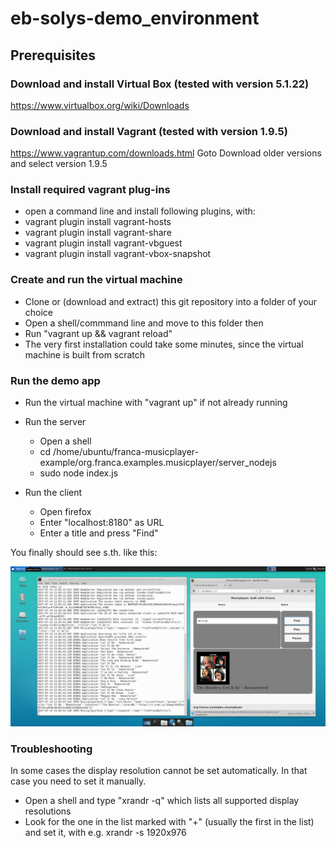 # eb-solys-demo_environment

## Prerequisites

### Download and install Virtual Box (tested with version 5.1.22)
https://www.virtualbox.org/wiki/Downloads

### Download and install Vagrant (tested with version 1.9.5)
https://www.vagrantup.com/downloads.html
Goto Download older versions and select version 1.9.5

### Install required vagrant plug-ins
* open a command line and install following plugins, with:
* vagrant plugin install vagrant-hosts
* vagrant plugin install vagrant-share
* vagrant plugin install vagrant-vbguest
* vagrant plugin install vagrant-vbox-snapshot

### Create and run the virtual machine

* Clone or (download and extract) this git repository into a folder of your choice
* Open a shell/commmand line and move to this folder then
* Run "vagrant up && vagrant reload"
* The very first installation could take some minutes, since the virtual machine is built from scratch

### Run the demo app

* Run the virtual machine with "vagrant up" if not already running
* Run the server
  * Open a shell
  * cd /home/ubuntu/franca-musicplayer-example/org.franca.examples.musicplayer/server_nodejs
  * sudo node index.js

* Run the client
  * Open firefox
  * Enter "localhost:8180" as URL
  * Enter a title and press "Find"

You finally should see s.th. like this:

![Alt text](/doc/vm_screenshot.png?raw=true "Screenshot from application")

### Troubleshooting

In some cases the display resolution cannot be set automatically.
In that case you need to set it manually.

* Open a shell and type "xrandr -q" which lists all supported display resolutions
* Look for the one in the list marked with "+" (usually the first in the list) and set it, with e.g. xrandr -s 1920x976
